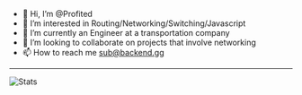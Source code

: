 - 👋 Hi, I’m @Profited
- 👀 I’m interested in Routing/Networking/Switching/Javascript
- 🌱 I’m currently an Engineer at a transportation company
- 💞️ I’m looking to collaborate on projects that involve networking
- 📫 How to reach me sub@backend.gg

---

![Stats](https://github-readme-stats.vercel.app/api?username=Profited&count_private=true&show_icons=true&theme=highcontrast)

<!---
Profited/Profited is a ✨ special ✨ repository because its `README.md` (this file) appears on your GitHub profile.
You can click the Preview link to take a look at your changes.
--->
